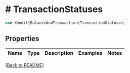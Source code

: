 # # TransactionStatuses


```php
use Xendit\BalanceAndTransaction\TransactionStatuses;
```

## Properties

Name | Type | Description | Examples | Notes
------------ | ------------- | ------------- | ------------- | ------------- 

[[Back to README]](../../README.md)
